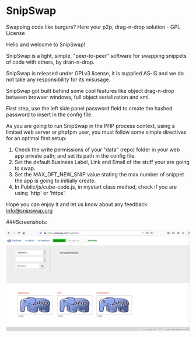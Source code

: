 # SnipSwap
Swapping code like burgers? Here your p2p, drag-n-drop solution - GPL License

Hello and welcome to SnipSwap!<br>
	   
SnipSwap is a light, simple, "peer-to-peer" software for swapping snippets of code with others, by dran-n-drop.<br>
	   
SnipSwap is released under GPLv3 license, it is supplied AS-IS and we do not take any responsibility for its misusage.<br>

SnipSwap got built behind some cool features like object drag-n-drop between browser windows, full object serialization and xml.

First step, use the left side panel password field to create the hashed password to insert in the config file.<br>
	   
As you are going to run SnipSwap in the PHP process context, using a limited web server or phpfpm user, you must follow some simple directives for an optimal first setup:<br>

<ol>
  <li>Check the write permissions of your "data" (repo) folder in your web app private path; and set its path in the config file.</li>
  <li>Set the default Business Label, Link and Email of the stuff your are going to swap.</li>
  <li>Set the MAX_DFT_NEW_SNIP value stating the max number of snippet the app is going to initially create.</li>
  <li>In Public/js/cube-code.js, in mystart class method, check if you are using 'http' or 'https'.</li>	   
</ol>
     
Hope you can enjoy it and let us know about any feedback: <a href="mailto:info@snipswap.org" style="color:#e6d236;">info@snipswap.org</a>
	   
###Screenshots:

![SnipSwap in action](/Public/res/Screenshot1.jpg)<br>
